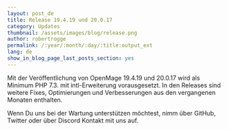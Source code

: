 ```yaml
---
layout: post_de
title: Release 19.4.19 und 20.0.17
category: Updates
thumbnail: /assets/images/blog/release.png
author: robertrogge
permalink: /:year/:month/:day/:title:output_ext
lang: de
show_in_blog_page_last_posts_section: yes
---
```


Mit der Veröffentlichung von OpenMage 19.4.19 und 20.0.17 wird als Minimum PHP 7.3. mit intl-Erweiterung vorausgesetzt. In den Releases sind weitere Fixes, Optimierungen und Verbesserungen aus den vergangenen Monaten enthalten.

Wenn Du uns bei der Wartung unterstützen möchtest, nimm über GitHub, Twitter oder über Discord Kontakt mit uns auf.




